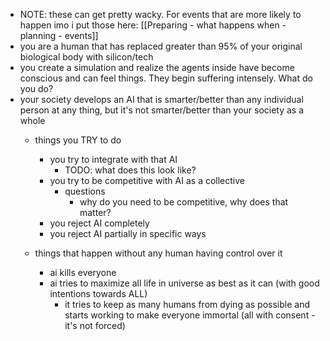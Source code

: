   * NOTE: these can get pretty wacky. For events that are more likely to happen imo i put those here: [[Preparing - what happens when - planning - events]]
  * you are a human that has replaced greater than 95% of your original biological body with silicon/tech
  * you create a simulation and realize the agents inside have become conscious and can feel things. They begin suffering intensely. What do you do?
  * your society develops an AI that is smarter/better than any individual person at any thing, but it's not smarter/better than your society as a whole
    * things you TRY to do
      * you try to integrate with that AI
        * TODO: what does this look like?
      * you try to be competitive with AI as a collective
        * questions
          * why do you need to be competitive, why does that matter?
      * you reject AI completely
      * you reject AI partially in specific ways

    * things that happen without any human having control over it
      * ai kills everyone
      * ai tries to maximize all life in universe as best as it can (with good intentions towards ALL)
        * it tries to keep as many humans from dying as possible and starts working to make everyone immortal (all with consent - it's not forced)